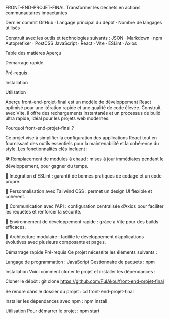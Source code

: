 FRONT-END-PROJET-FINAL
Transformer les déchets en actions communautaires impactantes

Dernier commit GitHub · Langage principal du dépôt · Nombre de langages utilisés

Construit avec les outils et technologies suivants :
JSON · Markdown · npm · Autoprefixer · PostCSS
JavaScript · React · Vite · ESLint · Axios

Table des matières
Aperçu

Démarrage rapide

Pré-requis

Installation

Utilisation

Aperçu
front-end-projet-final est un modèle de développement React optimisé pour une itération rapide et une qualité de code élevée. Construit avec Vite, il offre des rechargements instantanés et un processus de build ultra rapide, idéal pour les projets web modernes.

Pourquoi front-end-projet-final ?

Ce projet vise à simplifier la configuration des applications React tout en fournissant des outils essentiels pour la maintenabilité et la cohérence du style. Les fonctionnalités clés incluent :

🛠️ Remplacement de modules à chaud : mises à jour immédiates pendant le développement, pour gagner du temps.

🎯 Intégration d'ESLint : garantit de bonnes pratiques de codage et un code propre.

🎨 Personnalisation avec Tailwind CSS : permet un design UI flexible et cohérent.

🔗 Communication avec l'API : configuration centralisée d’Axios pour faciliter les requêtes et renforcer la sécurité.

🚀 Environnement de développement rapide : grâce à Vite pour des builds efficaces.

🧩 Architecture modulaire : facilite le développement d’applications évolutives avec plusieurs composants et pages.

Démarrage rapide
Pré-requis
Ce projet nécessite les éléments suivants :

Langage de programmation : JavaScript
Gestionnaire de paquets : npm

Installation
Voici comment cloner le projet et installer les dépendances :

Cloner le dépôt :
git clone https://github.com/FulAkou/front-end-projet-final

Se rendre dans le dossier du projet :
cd front-end-projet-final

Installer les dépendances avec npm :
npm install

Utilisation
Pour démarrer le projet :
npm start
